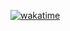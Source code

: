 [![wakatime](https://github-readme-stats.vercel.app/api/wakatime?username=classy-code&layout=compact&theme=monokai)](https://wakatime.com/@classy-code) 
